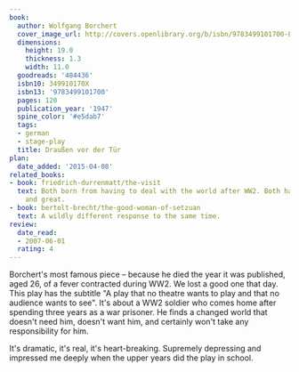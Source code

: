 ```yaml
---
book:
  author: Wolfgang Borchert
  cover_image_url: http://covers.openlibrary.org/b/isbn/9783499101700-L.jpg
  dimensions:
    height: 19.0
    thickness: 1.3
    width: 11.0
  goodreads: '484436'
  isbn10: 349910170X
  isbn13: '9783499101700'
  pages: 120
  publication_year: '1947'
  spine_color: '#e5dab7'
  tags:
  - german
  - stage-play
  title: Draußen vor der Tür
plan:
  date_added: '2015-04-08'
related_books:
- book: friedrich-durrenmatt/the-visit
  text: Both born from having to deal with the world after WW2. Both harsh and depressing
    and great.
- book: bertolt-brecht/the-good-woman-of-setzuan
  text: A wildly different response to the same time.
review:
  date_read:
  - 2007-06-01
  rating: 4
---
```


Borchert's most famous piece – because he died the year it was published, aged 26, of a fever contracted during WW2. We
lost a good one that day. This play has the subtitle "A play that no theatre wants to play and that no audience wants to
see". It's about a WW2 soldier who comes home after spending three years as a war prisoner. He finds a changed world
that doesn't need him, doesn't want him, and certainly won't take any responsibility for him.

It's dramatic, it's real, it's heart-breaking. Supremely depressing and impressed me deeply when the upper years did the
play in school.
